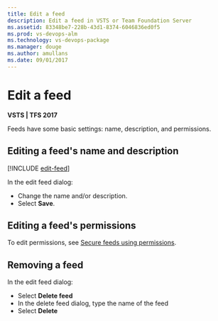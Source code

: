 ```yaml
---
title: Edit a feed
description: Edit a feed in VSTS or Team Foundation Server
ms.assetid: 83348be7-228b-43d1-8374-6046836ed0f5
ms.prod: vs-devops-alm
ms.technology: vs-devops-package
ms.manager: douge
ms.author: amullans
ms.date: 09/01/2017
---
```


# Edit a feed

**VSTS | TFS 2017**

Feeds have some basic settings: name, description, and permissions.

## Editing a feed's name and description

[!INCLUDE [edit-feed](../_shared/edit-feed.md)]

In the edit feed dialog:
- Change the name and/or description.
- Select **Save**.

## Editing a feed's permissions

To edit permissions, see [Secure feeds using permissions](feed-permissions.md#edit-permissions).

## Removing a feed

In the edit feed dialog:
- Select **Delete feed**
- In the delete feed dialog, type the name of the feed
- Select **Delete**
